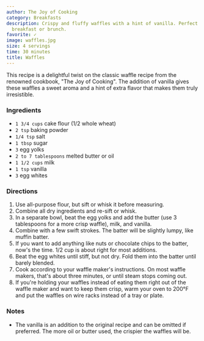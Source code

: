 ```yaml
---
author: The Joy of Cooking
category: Breakfasts
description: Crispy and fluffy waffles with a hint of vanilla. Perfect for a cozy
  breakfast or brunch.
favorite: ✓
image: waffles.jpg
size: 4 servings
time: 30 minutes
title: Waffles
---
```

This recipe is a delightful twist on the classic waffle recipe from the renowned cookbook, "The Joy of Cooking". The addition of vanilla gives these waffles a sweet aroma and a hint of extra flavor that makes them truly irresistible.

### Ingredients

* `1 3/4 cups` cake flour (1/2 whole wheat)
* `2 tsp` baking powder
* `1/4 tsp` salt
* `1 tbsp` sugar
* `3` egg yolks
* `2 to 7 tablespoons` melted butter or oil
* `1 1/2 cups` milk
* `1 tsp` vanilla
* `3` egg whites

### Directions

1. Use all-purpose flour, but sift or whisk it before measuring. 
2. Combine all dry ingredients and re-sift or whisk. 
3. In a separate bowl, beat the egg yolks and add the butter (use 3 tablespoons for a more crisp waffle), milk, and vanilla. 
4. Combine with a few swift strokes. The batter will be slightly lumpy, like muffin batter. 
5. If you want to add anything like nuts or chocolate chips to the batter, now's the time. 1/2 cup is about right for most additions. 
6. Beat the egg whites until stiff, but not dry. Fold them into the batter until barely blended. 
7. Cook according to your waffle maker's instructions. On most waffle makers, that's about three minutes, or until steam stops coming out. 
8. If you're holding your waffles instead of eating them right out of the waffle maker and want to keep them crisp, warm your oven to 200°F and put the waffles on wire racks instead of a tray or plate.

### Notes

- The vanilla is an addition to the original recipe and can be omitted if preferred. The more oil or butter used, the crispier the waffles will be.
